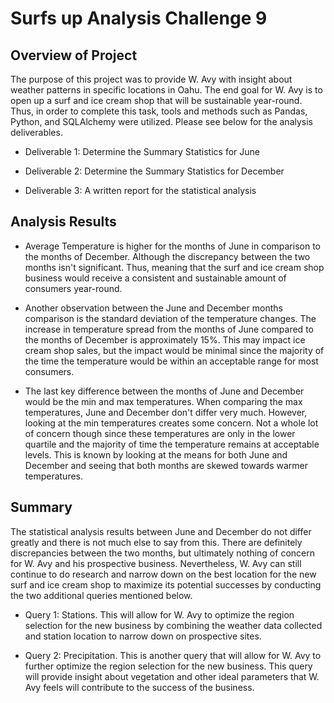 # Surfs up Analysis Challenge 9

## Overview of Project

The purpose of this project was to provide W. Avy with insight about weather patterns in specific locations in Oahu. The end goal for W. Avy is to open up a surf and ice cream shop that will be sustainable year-round. Thus, in order to complete this task, tools and methods such as Pandas, Python, and SQLAlchemy were utilized. Please see below for the analysis deliverables. 

- Deliverable 1: Determine the Summary Statistics for June

- Deliverable 2: Determine the Summary Statistics for December

- Deliverable 3: A written report for the statistical analysis 


## Analysis Results

- Average Temperature is higher for the months of June in comparison to the months of December. Although the discrepancy between the two months isn't significant. Thus, meaning that the surf and ice cream shop business would receive a consistent and sustainable amount of consumers year-round. 

- Another observation between the June and December months comparison is the standard deviation of the temperature changes. The increase in temperature spread from the months of June compared to the months of December is approximately 15%. This may impact ice cream shop sales, but the impact would be minimal since the majority of the time the temperature would be within an acceptable range for most consumers. 

- The last key difference between the months of June and December would be the min and max temperatures. When comparing the max temperatures, June and December don't differ very much. However, looking at the min temperatures creates some concern. Not a whole lot of concern though since these temperatures are only in the lower quartile and the majority of time the temperature remains at acceptable levels. This is known by looking at the means for both June and December and seeing that both months are skewed towards warmer temperatures. 

## Summary 

The statistical analysis results between June and December do not differ greatly and there is not much else to say from this. There are definitely discrepancies between the two months, but ultimately nothing of concern for W. Avy and his prospective business. Nevertheless, W. Avy can still continue to do research and narrow down on the best location for the new surf and ice cream shop to maximize its potential successes by conducting the two additional queries mentioned below. 

- Query 1: Stations. This will allow for W. Avy to optimize the region selection for the new business by combining the weather data collected and station location to narrow down on prospective sites.

- Query 2: Precipitation. This is another query that will allow for W. Avy to further optimize the region selection for the new business. This query will provide insight about vegetation and other ideal parameters that W. Avy feels will contribute to the success of the business. 




